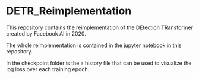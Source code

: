 # DETR_Reimplementation

This repository contains the reimplementation of the DEtection TRansformer created by Facebook AI in 2020.

The whole reimplementation is contained in the jupyter notebook in this repository.

In the checkpoint folder is the a history file that can be used to visualize the log loss over each training epoch.

